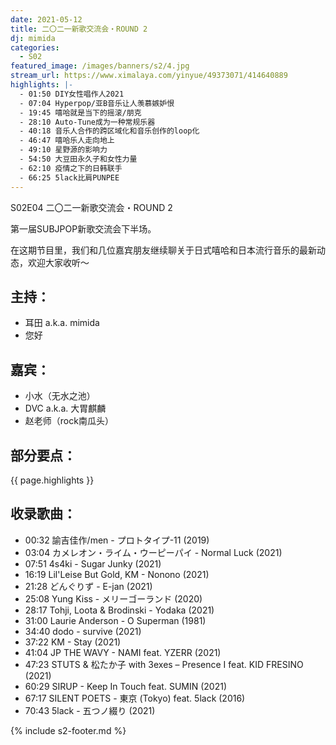 ```yaml
---
date: 2021-05-12
title: 二〇二一新歌交流会・ROUND 2
dj: mimida
categories:
  - S02
featured_image: /images/banners/s2/4.jpg
stream_url: https://www.ximalaya.com/yinyue/49373071/414640889
highlights: |-
  - 01:50 DIY女性唱作人2021
  - 07:04 Hyperpop/亚B音乐让人羡慕嫉妒恨
  - 19:45 嘻哈就是当下的摇滚/朋克
  - 28:10 Auto-Tune成为一种常规乐器
  - 40:18 音乐人合作的跨区域化和音乐创作的loop化
  - 46:47 嘻哈乐人走向地上
  - 49:10 星野源的影响力
  - 54:50 大豆田永久子和女性力量
  - 62:10 疫情之下的日韩联手
  - 66:25 5lack比肩PUNPEE
---
```


S02E04 二〇二一新歌交流会・ROUND 2

第一届SUBJPOP新歌交流会下半场。

在这期节目里，我们和几位嘉宾朋友继续聊关于日式嘻哈和日本流行音乐的最新动态，欢迎大家收听～


## 主持：

- 耳田 a.k.a. mimida
- 您好

## 嘉宾：

- 小水（无水之池）
- DVC a.k.a. 大胃麒麟
- 赵老师（rock南瓜头）

## 部分要点：

{{ page.highlights }}

## 收录歌曲：

- 00:32 諭吉佳作/men - プロトタイプ-11 (2019)
- 03:04 カメレオン・ライム・ウーピーパイ - Normal Luck (2021)
- 07:51 4s4ki - Sugar Junky (2021)
- 16:19 Lil'Leise But Gold, KM - Nonono (2021)
- 21:28 どんぐりず - E-jan (2021)
- 25:08 Yung Kiss - メリーゴーランド (2020)
- 28:17 Tohji, Loota & Brodinski - Yodaka (2021)
- 31:00 Laurie Anderson - O Superman (1981)
- 34:40 dodo - survive (2021)
- 37:22 KM - Stay (2021)
- 41:04 JP THE WAVY - NAMI feat. YZERR (2021)
- 47:23 STUTS & 松たか子 with 3exes – Presence I feat. KID FRESINO (2021)
- 60:29 SIRUP - Keep In Touch feat. SUMIN (2021)
- 67:17 SILENT POETS - 東京 (Tokyo) feat. 5lack (2016)
- 70:43 5lack - 五つノ綴り (2021)

{% include s2-footer.md %}
